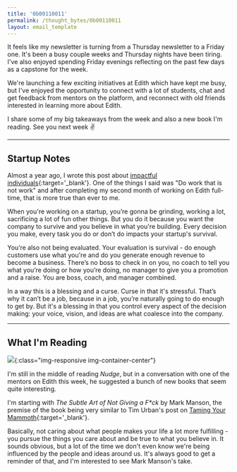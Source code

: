 ```yaml
---
title: '0b00110011'
permalink: /thought_bytes/0b00110011
layout: email_template
---
```


It feels like my newsletter is turning from a Thursday newsletter to a Friday one. It's been a busy couple weeks and Thursday nights have been tiring. I've also enjoyed spending Friday evenings reflecting on the past few days as a capstone for the week.

We're launching a few exciting initiatives at Edith which have kept me busy, but I've enjoyed the opportunity to connect with a lot of students, chat and get feedback from mentors on the platform, and reconnect with old friends interested in learning more about Edith.

I share some of my big takeaways from the week and also a new book I'm reading. See you next week ✌️

---

## Startup Notes

Almost a year ago, I wrote this post about [impactful individuals](https://kevinarifin.com/impactful-individuals){:target='_blank'}. One of the things I said was "Do work that is not work" and after completing my second month of working on Edith full-time, that is more true than ever to me.

When you're working on a startup, you’re gonna be grinding, working a lot, sacrificing a lot of fun other things. But you do it because you want the company to survive and you believe in what you're building. Every decision you make, every task you do or don’t do impacts your startup's survival.

You’re also not being evaluated. Your evaluation is survival - do enough customers use what you're and do you generate enough revenue to become a business. There’s no boss to check in on you, no coach to tell you what you’re doing or how you’re doing, no manager to give you a promotion and a raise. You are boss, coach, and manager combined.

In a way this is a blessing and a curse. Curse in that it's stressful. That’s why it can’t be a job, because in a job, you’re naturally going to do enough to get by. But it's a blessing in that you control every aspect of the decision making: your voice, vision, and ideas are what coalesce into the company.

---

## What I'm Reading

![](https://kevinarifin.com/images/books/subtle-art-of-not-giving-a-f.jpg){:class="img-responsive img-container-center"}

I'm still in the middle of reading *Nudge*, but in a conversation with one of the mentors on Edith this week, he suggested a bunch of new books that seem quite interesting.

I'm starting with *The Subtle Art of Not Giving a F\*ck* by Mark Manson, the premise of the book being very similar to Tim Urban's post on [Taming Your Mammoth](https://waitbutwhy.com/2014/06/taming-mammoth-let-peoples-opinions-run-life.html){:target='_blank'}.

Basically, not caring about what people makes your life a lot more fulfilling - you pursue the things you care about and be true to what you believe in. It sounds obvious, but a lot of the time we don't even know we're being influenced by the people and ideas around us. It's always good to get a reminder of that, and I'm interested to see Mark Manson's take.